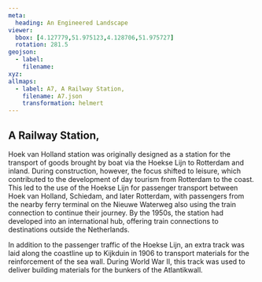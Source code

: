 ```yaml
---
meta:
  heading: An Engineered Landscape
viewer:
  bbox: [4.127779,51.975123,4.128706,51.975727]
  rotation: 281.5
geojson:
  - label:
    filename: 
xyz:
allmaps:
  - label: A7, A Railway Station,
    filename: A7.json
    transformation: helmert
---
```


## A Railway Station,

Hoek van Holland station was originally designed as a station for the transport of goods brought by boat via the Hoekse Lijn to Rotterdam and inland. During construction, however, the focus shifted to leisure, which contributed to the development of day tourism from Rotterdam to the coast. This led to the use of the Hoekse Lijn for passenger transport between Hoek van Holland, Schiedam, and later Rotterdam, with passengers from the nearby ferry terminal on the Nieuwe Waterweg also using the train connection to continue their journey. By the 1950s, the station had developed into an international hub, offering train connections to destinations outside the Netherlands. 

In addition to the passenger traffic of the Hoekse Lijn, an extra track was laid along the coastline up to Kijkduin in 1906 to transport materials for the reinforcement of the sea wall. During World War II, this track was used to deliver building materials for the bunkers of the Atlantikwall.